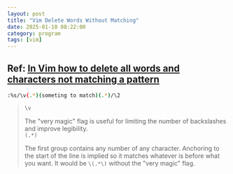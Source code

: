 ```yaml
---
layout: post
title: "Vim Delete Words Without Matching"
date: 2025-01-10 08:22:00
category: program
tags: [vim]
---
```


## Ref: [In Vim how to delete all words and characters not matching a pattern](https://superuser.com/questions/559531/in-vim-how-to-delete-all-words-and-characters-not-matching-a-pattern)

```bash
:%s/\v(.*)(someting to match)(.*)/\2
```

> `\v`  
>  
> The "very magic" flag is useful for limiting the number of backslashes and improve legibility.  
> `(.*)`
>  
>  The first group contains any number of any character. Anchoring to the start of the line is implied so it matches whatever is before what you want. It would be `\(.*\)` without the "very magic" flag.



[jekyll]: http://jekyllrb.com
[jekyll-gh]: https://github.com/jekyll/jekyll
[jekyll-help]: https://github.com/jekyll/jekyll-help

